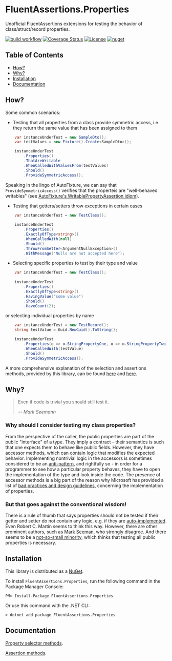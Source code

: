 # FluentAssertions.Properties

Unofficial FluentAssertions extensions for testing the behavior of class/struct/record properties.

[![build workflow](https://github.com/rsvilenov/FluentAssertions.Properties/actions/workflows/build.yml/badge.svg)](https://github.com/rsvilenov/FluentAssertions.Properties/actions/workflows/build.yml) 
[![Coverage Status](https://coveralls.io/repos/github/rsvilenov/FluentAssertions.Properties/badge.svg)](https://coveralls.io/github/rsvilenov/FluentAssertions.Properties)
[![License](https://img.shields.io/badge/License-Apache%202.0-blue.svg)](https://opensource.org/licenses/Apache-2.0) 
[![nuget](https://img.shields.io/nuget/v/FluentAssertions.Properties)](https://www.nuget.org/packages/FluentAssertions.Properties)

## Table of Contents  

- [How?](#How)
- [Why?](#Why)
- [Installation](#Installation)
- [Documentation](#Documentation)

## How?

Some common scenarios:

* Testing that all properties from a class provide symmetric access, i.e. they return the same value that has been assigned to them
```csharp
    var instanceUnderTest = new SampleDto();
    var testValues = new Fixture().Create<SampleDto>();

    instanceUnderTest
        .Properties()
        .ThatAreWritable
        .WhenCalledWithValuesFrom(testValues)
        .Should()
        .ProvideSymmetricAccess();
```

Speaking in the lingo of AutoFixture, we can say that `ProvideSymmetricAccess()` verifies that the properteis are "well-behaved writables" (see [AutoFixture's WritablePropertyAssertion idiom](http://www.shujaat.net/2013/05/writable-property-assertions-using.html)).

* Testing that getters/setters throw exceptions in certain cases

```csharp
    var instanceUnderTest = new TestClass();
            
    instanceUnderTest
        .Properties()
        .ExactlyOfType<string>()
        .WhenCalledWith(null)
        .Should()
        .ThrowFromSetter<ArgumentNullException>()
        .WithMessage("Nulls are not accepted here");
```

* Selecting specific properties to test by their type and value

```csharp
    var instanceUnderTest = new TestClass();
            
    instanceUnderTest
        .Properties()
        .ExactlyOfType<string>()
        .HavingValue("some value")
        .Should()
        .HaveCount(2);
```

or selecting individual properties by name
```csharp
    var instanceUnderTest = new TestRecord();
    string testValue = Guid.NewGuid().ToString();

    instanceUnderTest
        .Properties(o => o.StringPropertyOne, o => o.StringPropertyTwo)
        .WhenCalledWith(testValue)
        .Should()
        .ProvideSymmetricAccess();
```

A more comprehensive explanation of the selection and assertions methods, provided by this library, can be found [here](./Selectors.md) and [here](./Assertions.md).

## Why?

> Even if code is trivial you should still test it.
> 
> -- <cite>Mark Seemann</cite>

### Why should I consider testing my class properties?
From the perspective of the caller, the public properties are part of the public "interface" of a type. They imply a contract - their semantics is such that
one expects them to behave like public fields. However, they have accessor methods, 
which can contain logic that modifies the expected behavior. Implementing nontrivial logic in the accessors is sometimes considered
to be an [anti-pattern](https://www.codeproject.com/Tips/1069467/Asymmetric-Property-anti-pattern),
and rightfully so - in order for a programmer to see how a particular property behaves,
they have to open the implementation of the type and look inside the code. The presence of accessor
methods is a big part of the reason why Microsoft has provided a list of [bad practices and design guidelines](https://docs.microsoft.com/en-us/dotnet/standard/design-guidelines/property), concerning the implementation of properties.

### But that goes against the conventional wisdom!
There is a rule of thumb that says properties should not be tested if their getter and setter do not
contain any logic, e.g. if they are [auto-implemented](https://docs.microsoft.com/en-us/dotnet/csharp/programming-guide/classes-and-structs/auto-implemented-properties). Even Robert C. Martin seems to think this way. However, there are other prominent authors, such as [Mark Seeman](https://blog.ploeh.dk/2013/03/08/test-trivial-code/), who strongly disagree. And there seems to be a [not-so-small minority](https://stackoverflow.com/questions/18967697/should-you-unit-test-simple-properties), which thinks that testing all public properties is necessary.

## Installation
This library is distributed as a [NuGet](https://www.nuget.org/packages/FluentAssertions.Properties/).

To install `FluentAssertions.Properties`, run the following command in the Package Manager Console:

```
PM> Install-Package FluentAssertions.Properties
```
Or use this command with the .NET CLI:
```
> dotnet add package FluentAssertions.Properties
```

## Documentation

[Property selector methods](https://github.com/rsvilenov/FluentAssertions.Properties/blob/master/docs/Selectors.md).

[Assertion methods](https://github.com/rsvilenov/FluentAssertions.Properties/blob/master/docs/Assertions.md).
